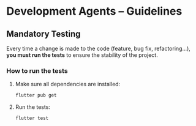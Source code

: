 # Development Agents – Guidelines

## Mandatory Testing

Every time a change is made to the code (feature, bug fix, refactoring…), **you must run the tests** to ensure the stability of the project.

### How to run the tests

1. Make sure all dependencies are installed:

   ```bash
   flutter pub get
   ```
2. Run the tests:

   ```bash
   flutter test
   ```
